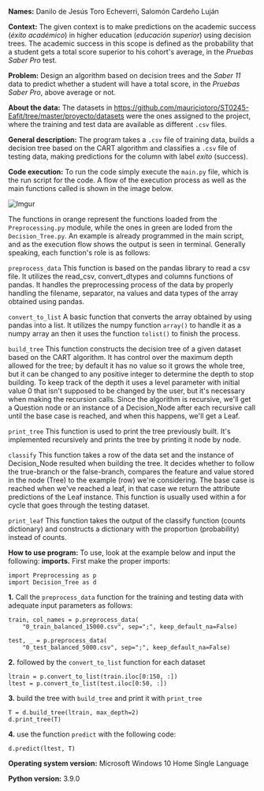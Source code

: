 **Names:** Danilo de Jesús Toro Echeverri, Salomón Cardeño Luján

**Context:**
The given context is to make predictions on the academic success (*éxito académico*) in
higher education (*educación superior*) using decision trees. The academic success in
this scope is defined as the probability that a student gets a total score superior to his
cohort's average, in the *Pruebas Saber Pro* test.

**Problem:**
Design an algorithm based on decision trees and the *Saber 11* data to predict whether a
student will have a total score, in the *Pruebas Saber Pro*, above average or not.

**About the data:**
The datasets in https://github.com/mauriciotoro/ST0245-Eafit/tree/master/proyecto/datasets
were the ones assigned to the project, where the training and test data are available as
different ```.csv``` files.

**General description:** 
The program takes a ```.csv``` file of training data, builds a decision tree based
on the CART algorithm and classifies a ```.csv``` file of testing data, making predictions
for the column with label *exito* (success).

**Code execution:**
To run the code simply execute the ```main.py``` file, which is the run script for the code.
A flow of the execution process as well as the main functions called is shown in the image below.

![Imgur](https://i.imgur.com/ALyC2bO.png)

The functions in orange represent the functions loaded from the ```Preprocessing.py``` module,
while the ones in green are loded from the ```Decision_Tree.py```. An example is already programmed
in the main script, and as the execution flow shows the output is seen in terminal. Generally
speaking, each function's role is as follows:

```preprocess_data``` This function is based on the pandas library to read a csv file. It utilizes
the read_csv, convert_dtypes and columns functions of pandas. It handles the preprocessing process of
the data by properly handling the filename, separator, na values and data types of the array
obtained using pandas.

```convert_to_list``` A basic function that converts the array obtained by using pandas into a list.
It utilizes the numpy function ```array()``` to handle it as a numpy array an then it uses the function
```tolist()``` to finish the process.

```build_tree``` This function constructs the decision tree of a given dataset based on the CART algorithm.
It has control over the maximum depth allowed for the tree; by default it has no value so
it grows the whole tree, but it can be changed to any positive integer to determine the
depth to stop building. To keep track of the depth it uses a level parameter with initial
value 0 that isn't supposed to be changed by the user, but it's necessary when making the
recursion calls. Since the algorithm is recursive, we'll get a Question node or an instance
of a Decision_Node after each recursive call until the base case is reached, and when this
happens, we'll get a Leaf.

```print_tree``` This function is used to print the tree previously built. It's implemented recursively
and prints the tree by printing it node by node.

```classify``` This function takes a row of the data set and the instance of Decision_Node resulted when
building the tree. It decides whether to follow the true-branch or the false-branch, compares
the feature and value stored in the node (Tree) to the example (row) we're considering. The
base case is reached when we've reached a leaf, in that case we return the attribute predictions
of the Leaf instance. This function is usually used within a for cycle that goes through the
testing dataset.

```print_leaf``` This function takes the output of the classify function (counts dictionary) and constructs
a dictionary with the proportion (probability) instead of counts.

**How to use program:**
To use, look at the example below and input the following:
**imports.** First make the proper imports:
```
import Preprocessing as p
import Decision_Tree as d
```

**1.** Call the ```preprocess_data``` function for the training and testing data with adequate input parameters
as follows:
```
train, col_names = p.preprocess_data(
    "0_train_balanced_15000.csv", sep=";", keep_default_na=False)

test, _ = p.preprocess_data(
    "0_test_balanced_5000.csv", sep=";", keep_default_na=False)
```

**2.** followed by the ```convert_to_list``` function for each dataset
```
ltrain = p.convert_to_list(train.iloc[0:150, :])
ltest = p.convert_to_list(test.iloc[0:50, :])
```

**3.** build the tree with ```build_tree``` and print it with ```print_tree```
```
T = d.build_tree(ltrain, max_depth=2)
d.print_tree(T)
```

**4.** use the function ```predict``` with the following code:
```
d.predict(ltest, T)
```
**Operating system version:** Microsoft Windows 10 Home Single Language

**Python version:** 3.9.0
